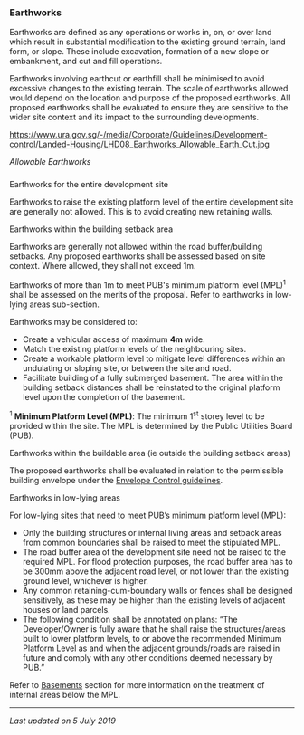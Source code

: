 ### Earthworks

Earthworks are defined as any operations or works in, on, or over land
which result in substantial modification to the existing ground terrain,
land form, or slope. These include excavation, formation of a new slope
or embankment, and cut and fill operations.

Earthworks involving earthcut or earthfill shall be minimised to avoid
excessive changes to the existing terrain. The scale of earthworks
allowed would depend on the location and purpose of the proposed
earthworks. All proposed earthworks shall be evaluated to ensure they
are sensitive to the wider site context and its impact to the
surrounding developments.

<https://www.ura.gov.sg/-/media/Corporate/Guidelines/Development-control/Landed-Housing/LHD08_Earthworks_Allowable_Earth_Cut.jpg>

*Allowable Earthworks*

### 

<a href="#Entire-development-site" class="collapsible collapsed"
data-toggle="collapse"></a>

Earthworks for the entire development site

Earthworks to raise the existing platform level of the entire
development site are generally not allowed. This is to avoid creating
new retaining walls.

<a href="#Within-building-setback-distances"
class="collapsible collapsed" data-toggle="collapse"></a>

Earthworks within the building setback area

Earthworks are generally not allowed within the road buffer/building
setbacks. Any proposed earthworks shall be assessed based on site
context. Where allowed, they shall not exceed 1m.

Earthworks of more than 1m to meet PUB's minimum platform level
(MPL)<sup>1</sup> shall be assessed on the merits of the proposal. Refer
to earthworks in low-lying areas sub-section.

Earthworks may be considered to:

-   Create a vehicular access of maximum **4m** wide.
-   Match the existing platform levels of the neighbouring sites.
-   Create a workable platform level to mitigate level differences
    within an undulating or sloping site, or between the site and road.
-   Facilitate building of a fully submerged basement. The area within
    the building setback distances shall be reinstated to the original
    platform level upon the completion of the basement.

<sup>1</sup> **Minimum Platform Level (MPL)**: The minimum
1<sup>st</sup> storey level to be provided within the site. The MPL is
determined by the Public Utilities Board (PUB).

<a href="#Within-buildable-area" class="collapsible collapsed"
data-toggle="collapse"></a>

Earthworks within the buildable area (ie outside the building setback
areas)

The proposed earthworks shall be evaluated in relation to the
permissible building envelope under the <a
href="https://www.ura.gov.sg/Corporate/Guidelines/Development-Control/Residential/Bungalows/EC"
target="_blank">Envelope Control guidelines</a>.

<a href="#Low-lying-areas" class="collapsible collapsed"
data-toggle="collapse"></a>

Earthworks in low-lying areas

For low-lying sites that need to meet PUB’s minimum platform level
(MPL):

-   Only the building structures or internal living areas and setback
    areas from common boundaries shall be raised to meet the stipulated
    MPL.
-   The road buffer area of the development site need not be raised to
    the required MPL. For flood protection purposes, the road buffer
    area has to be 300mm above the adjacent road level, or not lower
    than the existing ground level, whichever is higher.
-   Any common retaining-cum-boundary walls or fences shall be designed
    sensitively, as these may be higher than the existing levels of
    adjacent houses or land parcels.
-   The following condition shall be annotated on plans: “The
    Developer/Owner is fully aware that he shall raise the
    structures/areas built to lower platform levels, to or above the
    recommended Minimum Platform Level as and when the adjacent
    grounds/roads are raised in future and comply with any other
    conditions deemed necessary by PUB.”

Refer
to [Basements](https://www.ura.gov.sg/Corporate/Guidelines/Development-Control/Residential/Bungalows/EC) section
for more information on the treatment of internal areas below the MPL.

------------------------------------------------------------------------

*Last updated on 5 July 2019*
